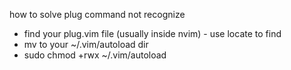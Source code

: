 how to solve plug command not recognize
- find your plug.vim file (usually inside nvim) - use locate to find
- mv to your ~/.vim/autoload dir
- sudo chmod +rwx ~/.vim/autoload
